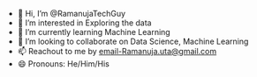 - 👋 Hi, I’m @RamanujaTechGuy
- 👀 I’m interested in Exploring the data
- 🌱 I’m currently learning Machine Learning
- 💞️ I’m looking to collaborate on Data Science, Machine Learning
- 📫 Reachout to me by email-Ramanuja.uta@gmail.com
- 😄 Pronouns: He/Him/His


<!---
RamanujaTechGuy/RamanujaTechGuy is a ✨ special ✨ repository because its `README.md` (this file) appears on your GitHub profile.
You can click the Preview link to take a look at your changes.
--->
